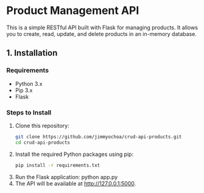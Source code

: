 # Product Management API

This is a simple RESTful API built with Flask for managing products. It allows you to create, read, update, and delete products in an in-memory database.

## 1. Installation

### Requirements

- Python 3.x
- Pip 3.x
- Flask

### Steps to Install

1. Clone this repository:
   ```bash
   git clone https://github.com/jimmyochoa/crud-api-products.git
   cd crud-api-products
2. Install the required Python packages using pip:
   ```bash
   pip install -r requirements.txt
3. Run the Flask application:
   python app.py
4. The API will be available at http://127.0.0.1:5000.
